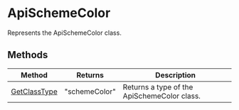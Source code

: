 # ApiSchemeColor

Represents the ApiSchemeColor class.


## Methods

| Method | Returns | Description |
| ------ | ------- | ----------- |
| [GetClassType](./Methods/GetClassType.md) | "schemeColor" | Returns a type of the ApiSchemeColor class. |
